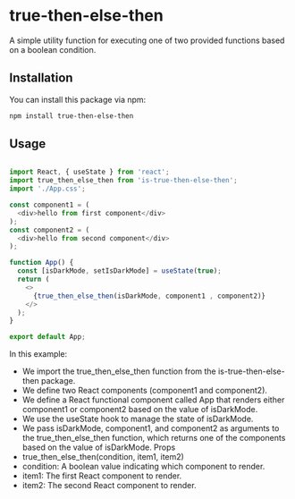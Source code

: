 # true-then-else-then

A simple utility function for executing one of two provided functions based on a boolean condition.

## Installation

You can install this package via npm:

```bash
npm install true-then-else-then
```
## Usage
```javascript

import React, { useState } from 'react';
import true_then_else_then from 'is-true-then-else-then';
import './App.css';

const component1 = (
  <div>hello from first component</div>
);
const component2 = (
  <div>hello from second component</div>
);

function App() {
  const [isDarkMode, setIsDarkMode] = useState(true);
  return (
    <>
      {true_then_else_then(isDarkMode, component1 , component2)}
    </>
  );
}

export default App;
```
In this example:

 - We import the true_then_else_then function from the is-true-then-else-then package.
 - We define two React components (component1 and component2).
 - We define a React functional component called App that renders either component1 or component2 based on the value of isDarkMode.
 - We use the useState hook to manage the state of isDarkMode.
 - We pass isDarkMode, component1, and component2 as arguments to the true_then_else_then function, which returns one of the components based on the value of isDarkMode.
Props
 - true_then_else_then(condition, item1, item2)
 - condition: A boolean value indicating which component to render.
 - item1: The first React component to render.
 - item2: The second React component to render.
